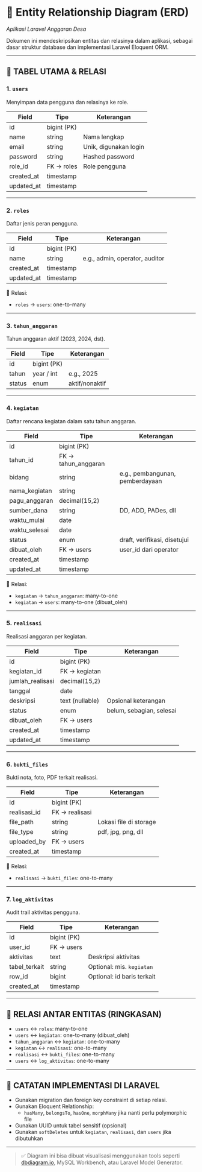 # 🔶 Entity Relationship Diagram (ERD)
_Aplikasi Laravel Anggaran Desa_

Dokumen ini mendeskripsikan entitas dan relasinya dalam aplikasi, sebagai dasar struktur database dan implementasi Laravel Eloquent ORM.

---

## 🧱 TABEL UTAMA & RELASI

### 1. `users`
Menyimpan data pengguna dan relasinya ke role.

| Field           | Tipe         | Keterangan               |
|----------------|--------------|--------------------------|
| id             | bigint (PK)  |                          |
| name           | string       | Nama lengkap             |
| email          | string       | Unik, digunakan login    |
| password       | string       | Hashed password          |
| role_id        | FK → roles   | Role pengguna            |
| created_at     | timestamp    |                          |
| updated_at     | timestamp    |                          |

---

### 2. `roles`
Daftar jenis peran pengguna.

| Field         | Tipe         | Keterangan               |
|---------------|--------------|--------------------------|
| id            | bigint (PK)  |                          |
| name          | string       | e.g., admin, operator, auditor |
| created_at    | timestamp    |                          |
| updated_at    | timestamp    |                          |

🔗 Relasi:
- `roles` → `users`: one-to-many

---

### 3. `tahun_anggaran`
Tahun anggaran aktif (2023, 2024, dst).

| Field         | Tipe         | Keterangan       |
|---------------|--------------|------------------|
| id            | bigint (PK)  |                  |
| tahun         | year / int   | e.g., 2025       |
| status        | enum         | aktif/nonaktif   |

---

### 4. `kegiatan`
Daftar rencana kegiatan dalam satu tahun anggaran.

| Field             | Tipe            | Keterangan                       |
|------------------|-----------------|----------------------------------|
| id               | bigint (PK)     |                                  |
| tahun_id         | FK → tahun_anggaran |                              |
| bidang           | string          | e.g., pembangunan, pemberdayaan |
| nama_kegiatan    | string          |                                  |
| pagu_anggaran    | decimal(15,2)   |                                  |
| sumber_dana      | string          | DD, ADD, PADes, dll              |
| waktu_mulai      | date            |                                  |
| waktu_selesai    | date            |                                  |
| status           | enum            | draft, verifikasi, disetujui     |
| dibuat_oleh      | FK → users      | user_id dari operator            |
| created_at       | timestamp       |                                  |
| updated_at       | timestamp       |                                  |

🔗 Relasi:
- `kegiatan` → `tahun_anggaran`: many-to-one
- `kegiatan` → `users`: many-to-one (dibuat_oleh)

---

### 5. `realisasi`
Realisasi anggaran per kegiatan.

| Field             | Tipe            | Keterangan                         |
|------------------|-----------------|------------------------------------|
| id               | bigint (PK)     |                                    |
| kegiatan_id      | FK → kegiatan   |                                    |
| jumlah_realisasi | decimal(15,2)   |                                    |
| tanggal          | date            |                                    |
| deskripsi        | text (nullable) | Opsional keterangan                |
| status           | enum            | belum, sebagian, selesai           |
| dibuat_oleh      | FK → users      |                                    |
| created_at       | timestamp       |                                    |
| updated_at       | timestamp       |                                    |

---

### 6. `bukti_files`
Bukti nota, foto, PDF terkait realisasi.

| Field         | Tipe          | Keterangan                          |
|---------------|---------------|-------------------------------------|
| id            | bigint (PK)   |                                     |
| realisasi_id  | FK → realisasi|                                     |
| file_path     | string        | Lokasi file di storage              |
| file_type     | string        | pdf, jpg, png, dll                  |
| uploaded_by   | FK → users    |                                     |
| created_at    | timestamp     |                                     |

🔗 Relasi:
- `realisasi` → `bukti_files`: one-to-many

---

### 7. `log_aktivitas`
Audit trail aktivitas pengguna.

| Field         | Tipe          | Keterangan                     |
|---------------|---------------|--------------------------------|
| id            | bigint (PK)   |                                |
| user_id       | FK → users    |                                |
| aktivitas     | text          | Deskripsi aktivitas            |
| tabel_terkait | string        | Optional: mis. `kegiatan`      |
| row_id        | bigint        | Optional: id baris terkait     |
| created_at    | timestamp     |                                |

---

## 🔁 RELASI ANTAR ENTITAS (RINGKASAN)

- `users` ↔ `roles`: many-to-one
- `users` ↔ `kegiatan`: one-to-many (dibuat_oleh)
- `tahun_anggaran` ↔ `kegiatan`: one-to-many
- `kegiatan` ↔ `realisasi`: one-to-many
- `realisasi` ↔ `bukti_files`: one-to-many
- `users` ↔ `log_aktivitas`: one-to-many

---

## 🧩 CATATAN IMPLEMENTASI DI LARAVEL

- Gunakan migration dan foreign key constraint di setiap relasi.
- Gunakan Eloquent Relationship:
  - `hasMany`, `belongsTo`, `hasOne`, `morphMany` jika nanti perlu polymorphic file
- Gunakan UUID untuk tabel sensitif (opsional)
- Gunakan `softDeletes` untuk `kegiatan`, `realisasi`, dan `users` jika dibutuhkan

---

> ✅ Diagram ini bisa dibuat visualisasi menggunakan tools seperti [dbdiagram.io](https://dbdiagram.io), MySQL Workbench, atau Laravel Model Generator.
